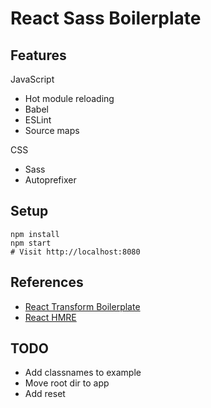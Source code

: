 React Sass Boilerplate
===
Features
---
JavaScript
- Hot module reloading
- Babel
- ESLint
- Source maps

CSS
- Sass
- Autoprefixer

Setup
---
```
npm install
npm start
# Visit http://localhost:8080
```

References
---
- [React Transform Boilerplate](https://github.com/gaearon/react-transform-boilerplate)
- [React HMRE](https://github.com/danmartinez101/babel-preset-react-hmre)

TODO
---
- Add classnames to example
- Move root dir to app
- Add reset
